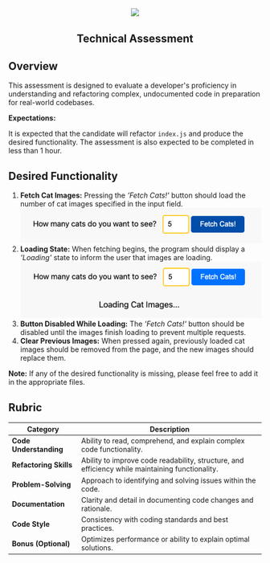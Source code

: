 <div align=center>
    <img src=https://img.shields.io/badge/🍝SPAGHETTI-🐱CATS-ff69b4?style=for-the-badge&logo=data:image/svg+xml;base64,<BASE64_ENCODED_SVG>
    <h2>Technical Assessment</h2>
</div>

<!-- Overview -->
<div>
    <h2>Overview</h2>
    <p>This assessment is designed to evaluate a developer's proficiency in understanding and refactoring complex, undocumented code in preparation for real-world codebases.</p>
    <b>Expectations: </b>
    <p>It is expected that the candidate will refactor <code>index.js</code> and produce the desired functionality. The assessment is also expected to be completed in less than 1 hour.</p>
</div>


<!-- Desired Functionality -->
<div>
    <h2>Desired Functionality</h2>
    <ol>
        <li>
            <b>Fetch Cat Images:</b> Pressing the <em>'Fetch Cats!'</em> button should load the number of cat images specified in the input field.
            <img src=README/desired1.png>
        </li>
        <li>
            <b>Loading State:</b> When fetching begins, the program should display a <em>'Loading'</em> state to inform the user that images are loading.
            <img src=README/desired2.png>
        </li>
        <li>
            <b>Button Disabled While Loading:</b> The <em>'Fetch Cats!'</em> button should be disabled until the images finish loading to prevent multiple requests.
        </li>
        <li>
            <b>Clear Previous Images:</b> When pressed again, previously loaded cat images should be removed from the page, and the new images should replace them.
        </li>
    </ol>
    <p><b>Note:</b> If any of the desired functionality is missing, please feel free to add it in the appropriate files.</p>
</div>



<!-- Grading Rubric -->
<h2>Rubric</h2>
<table>
    <thead>
        <tr>
            <th>Category</th>
            <th>Description</th>
        </tr>
    </thead>
    <tbody>
        <tr>
            <td><strong>Code Understanding</strong></td>
            <td>Ability to read, comprehend, and explain complex code functionality.</td>
        </tr>
        <tr>
            <td><strong>Refactoring Skills</strong></td>
            <td>Ability to improve code readability, structure, and efficiency while maintaining functionality.</td>
        </tr>
        <tr>
            <td><strong>Problem-Solving</strong></td>
            <td>Approach to identifying and solving issues within the code.</td>
        </tr>
        <tr>
            <td><strong>Documentation</strong></td>
            <td>Clarity and detail in documenting code changes and rationale.</td>
        </tr>
        <tr>
            <td><strong>Code Style</strong></td>
            <td>Consistency with coding standards and best practices.</td>
        </tr>
        <tr>
            <td><strong>Bonus (Optional)</strong></td>
            <td>Optimizes performance or ability to explain optimal solutions.</td>
        </tr>
    </tbody>
</table>